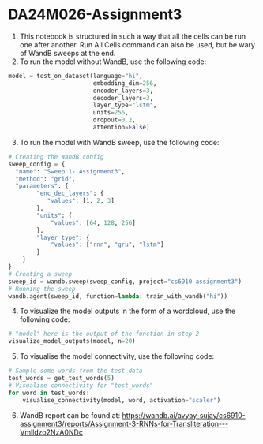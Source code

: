 # DA24M026-Assignment3

1. This notebook is structured in such a way that all the cells can be run one after another. Run All Cells command can also be used, but be wary of WandB sweeps at the end.
2. To run the model without WandB, use the following code:
```python
model = test_on_dataset(language="hi",
                        embedding_dim=256,
                        encoder_layers=3,
                        decoder_layers=3,
                        layer_type="lstm",
                        units=256,
                        dropout=0.2,
                        attention=False)
```
3. To run the model with WandB sweep, use the following code:
```python
# Creating the WandB config
sweep_config = {
  "name": "Sweep 1- Assignment3",
  "method": "grid",
  "parameters": {
        "enc_dec_layers": {
           "values": [1, 2, 3]
        },
        "units": {
            "values": [64, 128, 256]
        },
        "layer_type": {
            "values": ["rnn", "gru", "lstm"]
        }
    }
}
# Creating a sweep
sweep_id = wandb.sweep(sweep_config, project="cs6910-assignment3")
# Running the sweep
wandb.agent(sweep_id, function=lambda: train_with_wandb("hi"))
```
4. To visualize the model outputs in the form of a wordcloud, use the following code:
```python
# "model" here is the output of the function in step 2
visualize_model_outputs(model, n=20)
```
5. To visualise the model connectivity, use the following code:
```python
# Sample some words from the test data
test_words = get_test_words(5)
# Visualise connectivity for "test_words"
for word in test_words:
    visualise_connectivity(model, word, activation="scaler")
```
6. WandB report can be found at: https://wandb.ai/avyay-sujay/cs6910-assignment3/reports/Assignment-3-RNNs-for-Transliteration---Vmlldzo2NzA0NDc
